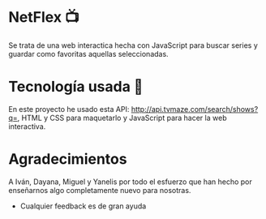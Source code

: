 # NetFlex 📺

Se trata de una web interactica hecha con JavaScript para buscar series y guardar como favoritas aquellas seleccionadas.

# Tecnología usada 🔨
En este proyecto he usado esta API: http://api.tvmaze.com/search/shows?q=,  HTML y CSS para maquetarlo  y JavaScript para hacer la web interactiva.

# Agradecimientos

A Iván, Dayana, Miguel y Yanelis por todo el esfuerzo que han hecho por enseñarnos algo completamente nuevo para nosotras.


* Cualquier feedback es de gran ayuda
